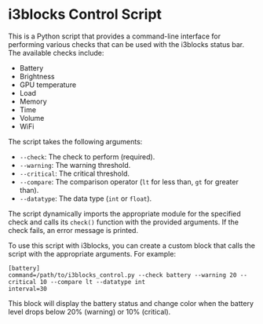 # i3blocks Control Script

This is a Python script that provides a command-line interface for performing various checks that can be used with the i3blocks status bar. The available checks include:

- Battery
- Brightness
- GPU temperature
- Load
- Memory
- Time
- Volume
- WiFi

The script takes the following arguments:

- `--check`: The check to perform (required).
- `--warning`: The warning threshold.
- `--critical`: The critical threshold.
- `--compare`: The comparison operator (`lt` for less than, `gt` for greater than).
- `--datatype`: The data type (`int` or `float`).

The script dynamically imports the appropriate module for the specified check and calls its `check()` function with the provided arguments. If the check fails, an error message is printed.

To use this script with i3blocks, you can create a custom block that calls the script with the appropriate arguments. For example:

```
[battery]
command=/path/to/i3blocks_control.py --check battery --warning 20 --critical 10 --compare lt --datatype int
interval=30
```

This block will display the battery status and change color when the battery level drops below 20% (warning) or 10% (critical).
